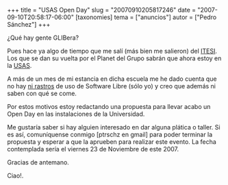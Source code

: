 +++
title = "USAS Open Day"
slug = "20070910205817246"
date = "2007-09-10T20:58:17-06:00"
[taxonomies]
tema = ["anuncios"]
autor = ["Pedro Sánchez"]
+++

¿Qué hay gente GLIBera?

Pues hace ya algo de tiempo que me salí (más bien me salieron) del
[ITESI](http://apestan.com/cases/itesi-irapuato-guanajuato-mexico_5096.html).
Los que se dan su vuelta por el Planet del Grupo sabrán que ahora estoy
en la [USAS](http://lepedre.com/?p=45).

A más de un mes de mi estancia en dicha escuela me he dado cuenta que no
hay [ni rastros](http://lepedre.com/?p=45) de uso de Software Libre
(sólo yo) y creo que además ni saben con qué se come.

Por estos motivos estoy redactando una propuesta para llevar acabo un
Open Day en las instalaciones de la Universidad.

Me gustaría saber si hay alguien interesado en dar alguna plática o
taller. Si es así, comuníquense conmigo \[ptrschz en gmail\] para poder
terminar la propuesta y esperar a que la aprueben para realizar este
evento. La fecha contemplada sería el viernes 23 de Noviembre de este
2007.

Gracias de antemano.

Ciao!.

